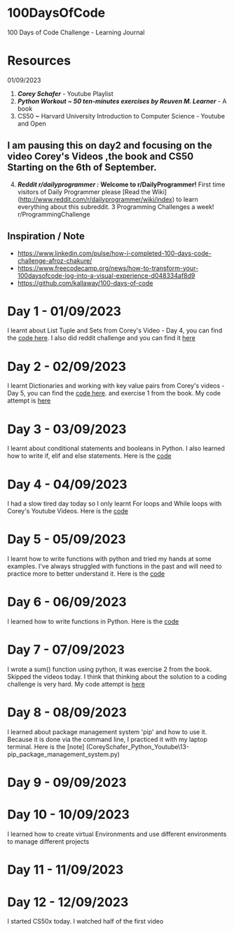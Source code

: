# 100DaysOfCode
100 Days of Code Challenge - Learning Journal

# Resources
01/09/2023
 1.  ***Corey Schafer*** - Youtube Playlist
 2. ***Python Workout ~ 50 ten-minutes exercises by Reuven M. Learner*** - A book
 3. CS50 ~ Harvard University Introduction to Computer Science - Youtube and Open 


 ## I am pausing this on day2 and focusing on the video Corey's Videos ,the book and CS50 Starting on the 6th of September.
 4.  ***Reddit r/dailyprogrammer :*** **Welcome to r/DailyProgrammer!** First time visitors of Daily Programmer please [Read the Wiki] (http://www.reddit.com/r/dailyprogrammer/wiki/index) to learn everything about this subreddit. 3 Programming Challenges a week! r/ProgrammingChallenge

 ## Inspiration / Note
 - https://www.linkedin.com/pulse/how-i-completed-100-days-code-challenge-afroz-chakure/
 - https://www.freecodecamp.org/news/how-to-transform-your-100daysofcode-log-into-a-visual-experience-d048334af8d9
 - https://github.com/kallaway/100-days-of-code


# Day 1 - 01/09/2023
I learnt about List Tuple and Sets from Corey's Video - Day 4, you can find the [code here](CoreySchafer_Python_Youtube\4-Lists_Tuples_and_Sets.py). I also did reddit challenge and you can find it [here](Day01\Day01.md)

# Day 2 - 02/09/2023
I learnt Dictionaries and working with key value pairs from Corey's videos - Day 5, you can find the [code here](CoreySchafer_Python_Youtube\5-Dictionaries_Working_with_Key_Value_Pairs.py). 
and exercise 1 from the book. My code attempt is [here](Day02\exercise1_Number_guessing_game.py)

# Day 3 - 03/09/2023
I learnt about conditional statements and booleans in Python. I also learned how to write if, elif and else statements. Here is the [code](CoreySchafer_Python_Youtube\6-Conditionals_and_Booleans_If_Else_and_Elif_Statement.py)

# Day 4 - 04/09/2023
I had a slow tired day today so I only learnt For loops and While loops with Corey's Youtube Videos. Here is the [code](CoreySchafer_Python_Youtube\7-Loops_and_Iterations_For_While_Loops.py)


# Day 5 - 05/09/2023
I learnt how to write functions with python and tried my hands at some examples. I've always struggled with functions in the past and will need to practice more to better understand it. Here is the [code](CoreySchafer_Python_Youtube\7-Loops_and_Iterations_For_While_Loops.py)


# Day 6 - 06/09/2023
I learned how to write functions in Python. Here is the [code](CoreySchafer_Python_Youtube\8-Functions.py)


# Day 7 - 07/09/2023
I wrote a sum() function using python, it was exercise 2 from the book. Skipped the videos today. I think that thinking about the solution to a coding challenge is very hard. My code attempt is [here](Day06_07\Exercise2_summing_numbers.py)

# Day 8 - 08/09/2023
I learned about package management system 'pip' and how to use it. Because it is done via the command line, I practiced it with my laptop terminal. Here is the [note] (CoreySchafer_Python_Youtube\13-pip_package_management_system.py)

# Day 9 - 09/09/2023

# Day 10 - 10/09/2023
I learned how to create virtual Environments and use different environments to manage different projects

# Day 11 - 11/09/2023

# Day 12 - 12/09/2023
I started CS50x today. I watched half of the first video